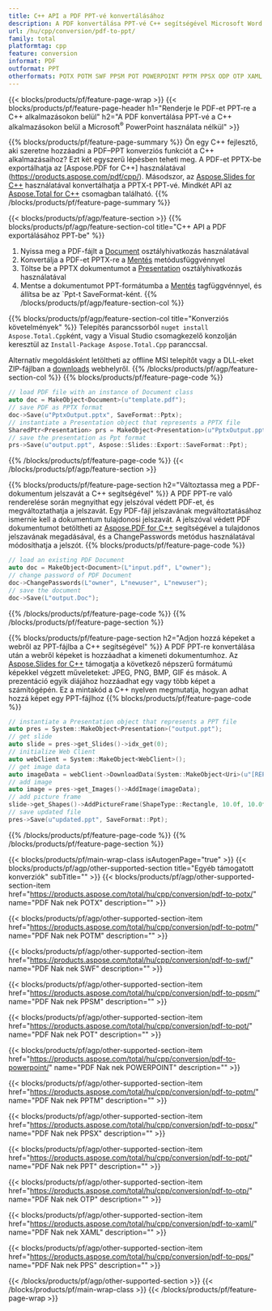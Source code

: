 ```yaml
---
title: C++ API a PDF PPT-vé konvertálásához
description: A PDF konvertálása PPT-vé C++ segítségével Microsoft Word vagy Adobe Acrobat Reader használata nélkül
url: /hu/cpp/conversion/pdf-to-ppt/
family: total
platformtag: cpp
feature: conversion
informat: PDF
outformat: PPT
otherformats: POTX POTM SWF PPSM POT POWERPOINT PPTM PPSX ODP OTP XAML PPS
---
```

{{< blocks/products/pf/feature-page-wrap >}}
{{< blocks/products/pf/feature-page-header h1="Renderje le PDF-et PPT-re a C++ alkalmazásokon belül" h2="A PDF konvertálása PPT-vé a C++ alkalmazásokon belül a Microsoft<sup>&reg;</sup> PowerPoint használata nélkül" >}}

{{% blocks/products/pf/feature-page-summary %}}
Ön egy C++ fejlesztő, aki szeretne hozzáadni a PDF–PPT konverziós funkciót a C++ alkalmazásaihoz? Ezt két egyszerű lépésben teheti meg. A PDF-et PPTX-be exportálhatja az [Aspose.PDF for C++] használatával (https://products.aspose.com/pdf/cpp/). Másodszor, az [Aspose.Slides for C++](https://products.aspose.com/slides/cpp/) használatával konvertálhatja a PPTX-t PPT-vé. Mindkét API az [Aspose.Total for C++](https://products.aspose.com/total/cpp/) csomagban található. 
{{% /blocks/products/pf/feature-page-summary  %}}

{{< blocks/products/pf/agp/feature-section >}}
{{% blocks/products/pf/agp/feature-section-col title="C++ API a PDF exportálásához PPT-be" %}}
1. Nyissa meg a PDF-fájlt a [Document](https://reference.aspose.com/pdf/cpp/class/aspose.pdf.document) osztályhivatkozás használatával
2. Konvertálja a PDF-et PPTX-re a [Mentés](https://reference.aspose.com/pdf/cpp/class/aspose.pdf.document#a0184df207563187be7df37b8dbe443f6) metódusfüggvénnyel
3. Töltse be a PPTX dokumentumot a [Presentation](https://reference.aspose.com/slides/cpp/class/aspose.slides.presentation) osztályhivatkozás használatával
4. Mentse a dokumentumot PPT-formátumba a [Mentés](https://reference.aspose.com/slides/cpp/class/aspose.slides.presentation#afcd59ec697bf05c10f78c3869de2ec9e) tagfüggvénnyel, és állítsa be az `Ppt-t SaveFormat-ként.
{{% /blocks/products/pf/agp/feature-section-col %}}

{{% blocks/products/pf/agp/feature-section-col title="Konverziós követelmények" %}}
Telepítés parancssorból ```nuget install Aspose.Total.Cpp```ként, vagy a Visual Studio csomagkezelő konzolján keresztül az ```Install-Package Aspose.Total.Cpp``` paranccsal.

Alternatív megoldásként letöltheti az offline MSI telepítőt vagy a DLL-eket ZIP-fájlban a [downloads](https://downloads.aspose.com/total/cpp) webhelyről.
{{% /blocks/products/pf/agp/feature-section-col %}}
{{% blocks/products/pf/feature-page-code %}}

```cpp
// load PDF file with an instance of Document class
auto doc = MakeObject<Document>(u"template.pdf");
// save PDF as PPTX format 
doc->Save(u"PptxOutput.pptx", SaveFormat::Pptx);
// instantiate a Presentation object that represents a PPTX file
SharedPtr<Presentation> prs = MakeObject<Presentation>(u"PptxOutput.pptx");
// save the presentation as Ppt format
prs->Save(u"output.ppt", Aspose::Slides::Export::SaveFormat::Ppt);  
```

{{% /blocks/products/pf/feature-page-code %}}
{{< /blocks/products/pf/agp/feature-section >}}

{{% blocks/products/pf/feature-page-section  h2="Változtassa meg a PDF-dokumentum jelszavát a C++ segítségével" %}}
A PDF PPT-re való renderelése során megnyithat egy jelszóval védett PDF-et, és megváltoztathatja a jelszavát. Egy PDF-fájl jelszavának megváltoztatásához ismernie kell a dokumentum tulajdonosi jelszavát. A jelszóval védett PDF dokumentumot betöltheti az [Aspose.PDF for C++](https://products.aspose.com/pdf/cpp/) segítségével a tulajdonos jelszavának megadásával, és a ChangePasswords metódus használatával módosíthatja a jelszót.
{{% blocks/products/pf/feature-page-code %}}

```cpp
// load an existing PDF Document
auto doc = MakeObject<Document>(L"input.pdf", L"owner");
// change password of PDF Document
doc->ChangePasswords(L"owner", L"newuser", L"newuser");
// save the document
doc->Save(L"output.Doc");
```
{{% /blocks/products/pf/feature-page-code  %}}
{{% /blocks/products/pf/feature-page-section %}}

{{% blocks/products/pf/feature-page-section  h2="Adjon hozzá képeket a webről az PPT-fájlba a C++ segítségével" %}}
A PDF PPT-re konvertálása után a webről képeket is hozzáadhat a kimeneti dokumentumhoz. Az [Aspose.Slides for C++](https://products.aspose.com/slides/cpp/) támogatja a következő népszerű formátumú képekkel végzett műveleteket: JPEG, PNG, BMP, GIF és mások. A prezentáció egyik diájához hozzáadhat egy vagy több képet a számítógépén. Ez a mintakód a C++ nyelven megmutatja, hogyan adhat hozzá képet egy PPT-fájlhoz
{{% blocks/products/pf/feature-page-code %}}

```cpp
// instantiate a Presentation object that represents a PPT file
auto pres = System::MakeObject<Presentation>("output.ppt");
// get slide
auto slide = pres->get_Slides()->idx_get(0);
// initialize Web Client    
auto webClient = System::MakeObject<WebClient>();
// get image data
auto imageData = webClient->DownloadData(System::MakeObject<Uri>(u"[REPLACE WITH URL]"));
// add image
auto image = pres->get_Images()->AddImage(imageData);
// add picture frame
slide->get_Shapes()->AddPictureFrame(ShapeType::Rectangle, 10.0f, 10.0f, 100.0f, 100.0f, image);
// save updated file
pres->Save(u"updated.ppt", SaveFormat::Ppt);
```
{{% /blocks/products/pf/feature-page-code  %}}
{{% /blocks/products/pf/feature-page-section %}}

{{< blocks/products/pf/main-wrap-class isAutogenPage="true" >}}
{{< blocks/products/pf/agp/other-supported-section title="Egyéb támogatott konverziók" subTitle="" >}}
{{< blocks/products/pf/agp/other-supported-section-item href="https://products.aspose.com/total/hu/cpp/conversion/pdf-to-potx/" name="PDF Nak nek POTX" description="" >}}

{{< blocks/products/pf/agp/other-supported-section-item href="https://products.aspose.com/total/hu/cpp/conversion/pdf-to-potm/" name="PDF Nak nek POTM" description="" >}}

{{< blocks/products/pf/agp/other-supported-section-item href="https://products.aspose.com/total/hu/cpp/conversion/pdf-to-swf/" name="PDF Nak nek SWF" description="" >}}

{{< blocks/products/pf/agp/other-supported-section-item href="https://products.aspose.com/total/hu/cpp/conversion/pdf-to-ppsm/" name="PDF Nak nek PPSM" description="" >}}

{{< blocks/products/pf/agp/other-supported-section-item href="https://products.aspose.com/total/hu/cpp/conversion/pdf-to-pot/" name="PDF Nak nek POT" description="" >}}

{{< blocks/products/pf/agp/other-supported-section-item href="https://products.aspose.com/total/hu/cpp/conversion/pdf-to-powerpoint/" name="PDF Nak nek POWERPOINT" description="" >}}

{{< blocks/products/pf/agp/other-supported-section-item href="https://products.aspose.com/total/hu/cpp/conversion/pdf-to-pptm/" name="PDF Nak nek PPTM" description="" >}}

{{< blocks/products/pf/agp/other-supported-section-item href="https://products.aspose.com/total/hu/cpp/conversion/pdf-to-ppsx/" name="PDF Nak nek PPSX" description="" >}}

{{< blocks/products/pf/agp/other-supported-section-item href="https://products.aspose.com/total/hu/cpp/conversion/pdf-to-ppt/" name="PDF Nak nek PPT" description="" >}}

{{< blocks/products/pf/agp/other-supported-section-item href="https://products.aspose.com/total/hu/cpp/conversion/pdf-to-otp/" name="PDF Nak nek OTP" description="" >}}

{{< blocks/products/pf/agp/other-supported-section-item href="https://products.aspose.com/total/hu/cpp/conversion/pdf-to-xaml/" name="PDF Nak nek XAML" description="" >}}

{{< blocks/products/pf/agp/other-supported-section-item href="https://products.aspose.com/total/hu/cpp/conversion/pdf-to-pps/" name="PDF Nak nek PPS" description="" >}}


{{< /blocks/products/pf/agp/other-supported-section >}}
{{< /blocks/products/pf/main-wrap-class >}}
{{< /blocks/products/pf/feature-page-wrap >}}